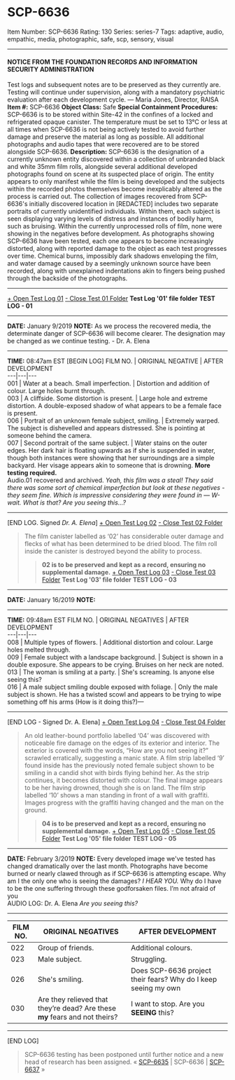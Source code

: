 # SCP-6636
Item Number: SCP-6636
Rating: 130
Series: series-7
Tags: adaptive, audio, empathic, media, photographic, safe, scp, sensory, visual

---

#### NOTICE FROM THE FOUNDATION RECORDS AND INFORMATION SECURITY ADMINISTRATION
Test logs and subsequent notes are to be preserved as they currently are. Testing will continue under supervision, along with a mandatory psychiatric evaluation after each development cycle.
— Maria Jones, Director, RAISA
**Item #:** SCP-6636
**Object Class:** Safe
**Special Containment Procedures:** SCP-6636 is to be stored within Site-42 in the confines of a locked and refrigerated opaque canister. The temperature must be set to 13°C or less at all times when SCP-6636 is not being actively tested to avoid further damage and preserve the material as long as possible.
All additional photographs and audio tapes that were recovered are to be stored alongside SCP-6636.
**Description:** SCP-6636 is the designation of a currently unknown entity discovered within a collection of unbranded black and white 35mm film rolls, alongside several additional developed photographs found on scene at its suspected place of origin. The entity appears to only manifest while the film is being developed and the subjects within the recorded photos themselves become inexplicably altered as the process is carried out.
The collection of images recovered from SCP-6636's initially discovered location in [REDACTED] includes two separate portraits of currently unidentified individuals. Within them, each subject is seen displaying varying levels of distress and instances of bodily harm, such as bruising. Within the currently unprocessed rolls of film, none were showing in the negatives before development.
As photographs showing SCP-6636 have been tested, each one appears to become increasingly distorted, along with reported damage to the object as each test progresses over time. Chemical burns, impossibly dark shadows enveloping the film, and water damage caused by a seemingly unknown source have been recorded, along with unexplained indentations akin to fingers being pushed through the backside of the photographs.
* * *
[\+ Open Test Log 01](javascript:;)
[\- Close Test 01 Folder](javascript:;)
**Test Log '01' file folder**
**TEST LOG - 01**
* * *
**DATE:** January 9/2019
**NOTE:** As we process the recovered media, the determinate danger of SCP-6636 will become clearer. The designation may be changed as we continue testing.
\- Dr. A. Elena
* * *
**TIME:** 08:47am EST
[BEGIN LOG]
FILM NO. | ORIGINAL NEGATIVE | AFTER DEVELOPMENT  
---|---|---  
001 | Water at a beach. Small imperfection. | Distortion and addition of colour. Large holes burnt through.  
003 | A cliffside. Some distortion is present. | Large hole and extreme distortion. A double-exposed shadow of what appears to be a female face is present.  
006 | Portrait of an unknown female subject, smiling. | Extremely warped. The subject is dishevelled and appears distressed. She is pointing at someone behind the camera.  
007 | Second portrait of the same subject. | Water stains on the outer edges. Her dark hair is floating upwards as if she is suspended in water, though both instances were showing that her surroundings are a simple backyard. Her visage appears akin to someone that is drowning. **More testing required.**  
Audio.01 recovered and archived.
_Yeah, this film was a steal! They said there was some sort of chemical imperfection but look at these negatives - they seem fine._
_Which is impressive considering they were found in —_
_W-wait. What is that?_
_Are you seeing this…?_
* * *
[END LOG. Signed _Dr. A. Elena_]
[\+ Open Test Log 02](javascript:;)
[\- Close Test 02 Folder](javascript:;)
> The film canister labelled as ‘02’ has considerable outer damage and flecks of what has been determined to be dried blood. The film roll inside the canister is destroyed beyond the ability to process.
>> **02 is to be preserved and kept as a record, ensuring no supplemental damage.**
[\+ Open Test Log 03](javascript:;)
[\- Close Test 03 Folder](javascript:;)
**Test Log '03' file folder**
**TEST LOG - 03**
* * *
**DATE:** January 16/2019
**NOTE:**
* * *
**TIME:** 09:48am EST
FILM NO. | ORIGINAL NEGATIVES | AFTER DEVELOPMENT  
---|---|---  
008 | Multiple types of flowers. | Additional distortion and colour. Large holes melted through.  
009 | Female subject with a landscape background. | Subject is shown in a double exposure. She appears to be crying. Bruises on her neck are noted.  
013 | The woman is smiling at a party. | She's screaming. Is anyone else seeing this?  
016 | A male subject smiling double exposed with foliage. | Only the male subject is shown. He has a twisted scowl and appears to be trying to wipe something off his arms (How is it doing this?)—  
* * *
[END LOG - Signed Dr. A. Elena]
[\+ Open Test Log 04](javascript:;)
[\- Close Test 04 Folder](javascript:;)
> An old leather-bound portfolio labelled ‘04’ was discovered with noticeable fire damage on the edges of its exterior and interior. The exterior is covered with the words, “How are you not seeing it?” scrawled erratically, suggesting a manic state.
A film strip labelled ‘9’ found inside has the previously noted female subject shown to be smiling in a candid shot with birds flying behind her. As the strip continues, it becomes distorted with colour. The final image appears to be her having drowned, though she is on land.
The film strip labelled ‘10’ shows a man standing in front of a wall with graffiti. Images progress with the graffiti having changed and the man on the ground.
> > **04 is to be preserved and kept as a record, ensuring no supplemental damage.**
[\+ Open Test Log 05](javascript:;)
[\- Close Test 05 Folder](javascript:;)
**Test Log '05' file folder**
**TEST LOG - 05**
* * *
**DATE:** February 3/2019
**NOTE:** Every developed image we've tested has changed dramatically over the last month. Photographs have become burned or nearly clawed through as if SCP-6636 is attempting escape. Why am I the only one who is seeing the damages? _I HEAR YOU._ Why do I have to be the one suffering through these godforsaken files. I’m not afraid of you  
AUDIO LOG: Dr. A. Elena
_Are you seeing this?_
* * *
FILM NO. | ORIGINAL NEGATIVES | AFTER DEVELOPMENT  
---|---|---  
022 | Group of friends. | Additional colours.  
023 | Male subject. | Struggling.  
026 | She's smiling. | Does SCP-6636 project their fears? Why do I keep seeing my own  
030 | Are they relieved that they’re dead? Are these **my** fears and not theirs? | I want to stop. Are you **SEEING** this?  
* * *
[END LOG]
> SCP-6636 testing has been postponed until further notice and a new head of research has been assigned.
« [SCP-6635](/scp-6635) | SCP-6636 | [SCP-6637](/scp-6637) »